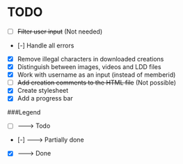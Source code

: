 TODO
====
* [ ] ~~Filter user input~~ (Not needed)
* [-] Handle all errors
* [x] Remove illegal characters in downloaded creations
* [x] Distinguish between images, videos and LDD files
* [x] Work with username as an input (instead of memberid)
* [ ] ~~Add creation comments to the HTML file~~ (Not possible)
* [x] Create stylesheet
* [x] Add a progress bar

###Legend
* [ ] ---> Todo
* [-] ---> Partially done
* [x] ---> Done

